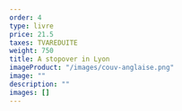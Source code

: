 ```yaml
---
order: 4
type: livre
price: 21.5
taxes: TVAREDUITE
weight: 750
title: A stopover in Lyon
imageProduct: "/images/couv-anglaise.png"
image: ""
description: ""
images: []
---
```

